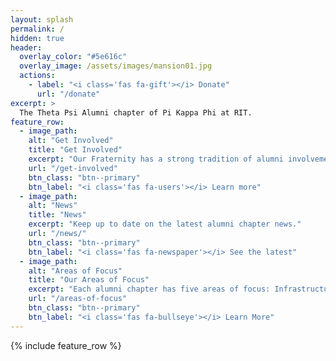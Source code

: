 ```yaml
---
layout: splash
permalink: /
hidden: true
header:
  overlay_color: "#5e616c"
  overlay_image: /assets/images/mansion01.jpg
  actions:
    - label: "<i class='fas fa-gift'></i> Donate"
      url: "/donate"
excerpt: >
  The Theta Psi Alumni chapter of Pi Kappa Phi at RIT.
feature_row:
  - image_path: 
    alt: "Get Involved"
    title: "Get Involved"
    excerpt: "Our Fraternity has a strong tradition of alumni involvement. How can you become more involved?"
    url: "/get-involved"
    btn_class: "btn--primary"
    btn_label: "<i class='fas fa-users'></i> Learn more"
  - image_path: 
    alt: "News"
    title: "News"
    excerpt: "Keep up to date on the latest alumni chapter news."
    url: "/news/"
    btn_class: "btn--primary"
    btn_label: "<i class='fas fa-newspaper'></i> See the latest"
  - image_path: 
    alt: "Areas of Focus"
    title: "Our Areas of Focus"
    excerpt: "Each alumni chapter has five areas of focus: Infrastructure, Information, Interaction, Involvement and Investment."
    url: "/areas-of-focus"
    btn_class: "btn--primary"
    btn_label: "<i class='fas fa-bullseye'></i> Learn More"      
---
```


{% include feature_row %}
